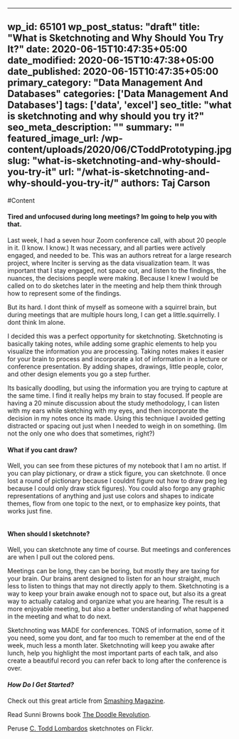 
---
wp_id: 65101
wp_post_status: "draft" 
title: "What is Sketchnoting and Why Should You Try It?"
date: 2020-06-15T10:47:35+05:00
date_modified: 2020-06-15T10:47:38+05:00
date_published: 2020-06-15T10:47:35+05:00
primary_category: "Data Management And Databases"
categories: ['Data Management And Databases'] 
tags: ['data', 'excel']
seo_title: "what is sketchnoting and why should you try it?"
seo_meta_description: ""
summary: "" 
featured_image_url: /wp-content/uploads/2020/06/CToddPrototyping.jpg
slug: "what-is-sketchnoting-and-why-should-you-try-it"
url: "/what-is-sketchnoting-and-why-should-you-try-it/"
authors: Taj Carson
---

#Content



#### Tired and unfocused during long meetings? Im going to help you with that.

Last week, I had a seven hour Zoom conference call, with about 20 people in it. (I know. I know.) It was necessary, and all parties were actively engaged, and needed to be. This was an authors retreat for a large research project, where Inciter is serving as the data visualization team. It was important that I stay engaged, not space out, and listen to the findings, the nuances, the decisions people were making. Because I knew I would be called on to do sketches later in the meeting and help them think through how to represent some of the findings.

But its hard. I dont think of myself as someone with a squirrel brain, but during meetings that are multiple hours long, I can get a little.squirrelly. I dont think Im alone.

I decided this was a perfect opportunity for sketchnoting. Sketchnoting is basically taking notes, while adding some graphic elements to help you visualize the information you are processing. Taking notes makes it easier for your brain to process and incorporate a lot of information in a lecture or conference presentation. By adding shapes, drawings, little people, color, and other design elements you go a step further.

Its basically doodling, but using the information you are trying to capture at the same time. I find it really helps my brain to stay focused. If people are having a 20 minute discussion about the study methodology, I can listen with my ears while sketching with my eyes, and then incorporate the decision in my notes once its made. Using this technique I avoided getting distracted or spacing out just when I needed to weigh in on something. (Im not the only one who does that sometimes, right?)

#### **What if you cant draw?**

Well, you can see from these pictures of my notebook that I am no artist. If you can play pictionary, or draw a stick figure, you can sketchnote. (I once lost a round of pictionary because I couldnt figure out how to draw peg leg because I could only draw stick figures). You could also forgo any graphic representations of anything and just use colors and shapes to indicate themes, flow from one topic to the next, or to emphasize key points, that works just fine.

<img alt="" class="wp-image-65104" src="https://www.inciter.io/wp-content/uploads/2020/06/TajJJGSketch2-865x1024.jpg"/>

#### When should I sketchnote?

Well, you can sketchnote any time of course. But meetings and conferences are when I pull out the colored pens.

Meetings can be long, they can be boring, but mostly they are taxing for your brain. Our brains arent designed to listen for an hour straight, much less to listen to things that may not directly apply to them. Sketchnoting is a way to keep your brain awake enough not to space out, but also its a great way to actually catalog and organize what you are hearing. The result is a more enjoyable meeting, but also a better understanding of what happened in the meeting and what to do next.

Sketchnoting was MADE for conferences. TONS of information, some of it you need, some you dont, and far too much to remember at the end of the week, much less a month later. Sketchnoting will keep you awake after lunch, help you highlight the most important parts of each talk, and also create a beautiful record you can refer back to long after the conference is over.

#### _**How Do I Get Started?**_

Check out this great article from [Smashing Magazine](http://smashingmagazine.com/2014/11/how-to-get-started-with-sketchnotes/). 

Read Sunni Browns book [The Doodle Revolution](https://www.amazon.com/Doodle-Revolution-Unlock-Power-Differently/dp/1591847036/ref=sr_1_1?crid=35U9ASCFGDFB7&dchild=1&keywords=doodle+revolution&qid=1590765013&s=books&sprefix=doodle+revolu%2Cstripbooks%2C141&sr=1-1).

Peruse [C. Todd Lombardos](https://www.flickr.com/photos/iamctodd/with/7463159064/) sketchnotes on Flickr.



